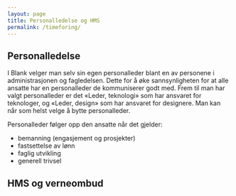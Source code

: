 ```yaml
---
layout: page
title: Personalledelse og HMS
permalink: /timeforing/
---
```


## Personalledelse

I Blank velger man selv sin egen personalleder blant en av personene i administrasjonen og fagledelsen. Dette for å øke sannsynligheten for at alle ansatte har en personalleder de kommuniserer godt med. Frem til man har valgt personalleder er det «Leder, teknologi» som har ansvaret for teknologer, og «Leder, design» som har ansvaret for designere. Man kan når som helst velge å bytte personalleder.

Personalleder følger opp den ansatte når det gjelder:

- bemanning (engasjement og prosjekter)
- fastsettelse av lønn
- faglig utvikling
- generell trivsel

## HMS og verneombud
